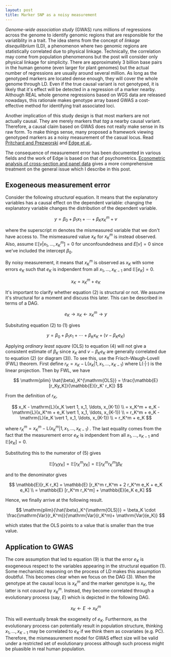 ```yaml
---
layout: post
title: Marker SNP as a noisy measurement
---
```


_Genome-wide association study_ (GWAS) runs millions of regressions across the genome to identify genomic regions that are responsible for the variatiblity in a trait.
The idea stems from the concept of _linkage disequilibrium_ (LD), a phenomenon where two genomic regions are statistically correlated due to physical linkage.
Technically, the correlation may come from population phenomenons but the post will consider only physical linkage for simplicity.
There are approximately 3 billion base pairs in the human genome (even larger for plant genomes) but the actual number of regressions are usually around several million.
As long as the genotyped markers are located dense enough, they will cover the whole genome through LD.
Even if the true causal variant is not genotyped, it is likely that it's effect will be detected in a regression of a marker nearby.
Although REAL whole genome regressions based on WGS data are released nowadays, this rationale makes genotype array based GWAS a cost-effective method for identifying trait associated loci.

Another implication of this study design is that most markers are not actually causal.
They are merely markers that _tag_ a nearby causal variant.
Therefore, a causal claim based on GWAS does not really make sense in its raw form.
To make things sense, many proposed a framework viewing genotyped markers as a noisy measurement of the casual locus. 
Read [Pritchard and Prezworski](https://pubmed.ncbi.nlm.nih.gov/11410837/) and [Edge et al.](https://pubmed.ncbi.nlm.nih.gov/24481204/).

The consequence of measurement error has been documented in various fields and the work of Edge is based on that of psychometrics. 
[Econometric analysis of cross-section and panel data](https://mitpress.mit.edu/books/econometric-analysis-cross-section-and-panel-data-second-edition) gives a more comprehensive treatment on the general issue which I describe in this post.

## Exogeneous measurement error

Consider the following _structural_ equation.
It means that the explanatory variables has a causal effect on the dependent variable: changing the explanatory variable changes the distribution of the dependent variable.

$$
y = \beta_0 + \beta_1 x_1 + \cdots + \beta_K x_K^m + v
$$

where the superscript $m$ denotes the mismeasured variable that we don't have access to.
The mismeasured value $x_K$ for $x_K^m$ is instead observed.
Also, assume $\mathbb{E}[v \vert x_1, \ldots, x_K^m] = 0$ for unconfoundedness and $E[v]=0$ since we've included the intercept $\beta_0$.

By noisy measurement, it means that $x_K^m$ is observed as $x_K$ with some errors $e_K$ such that $e_K$ is indpendent from all $x_1, \ldots, x_{K-1}$ and $\mathbb{E}[e_K] = 0$.

$$
x_K = x_K^m + e_K
$$

It's important to clarify whether equation (2) is structural or not.
We assume it's structural for a moment and discuss this later.
This can be described in terms of a DAG.

$$
e_K \rightarrow x_K \leftarrow x_K^m \rightarrow y
$$

Subsituting equation (2) to (1) gives

$$
y = \beta_0 + \beta_1 x_1 + \cdots + \beta_K x_K + (v-\beta_K e_K)
$$

Applying _ordinary least square_ (OLS) to equation (4) will not give a consistent estimate of $\beta_K$ since $x_K$ and $v-\beta_K e_K$ are generally correlated due to equation (2) (or diagram (3)).
To see this, use the Frisch-Waugh-Lovell (FWL) theorem.
First define 
	$r_K = x_K - \mathrm{L}(x_K \vert 1, x_1, \ldots, x_{K-1})$ 
where $\mathrm{L}(\cdot \vert \cdot)$ is the linear projection.
Then by FWL, we have

$$
	\mathrm{plim} \hat{\beta}_K^{\mathrm{OLS}}  = \frac{\mathbb{E}[r_Ky_K]}{\mathbb{E}[r_K' r_K]}
$$

From the definition of $r_K$,

$$
	x_K - \mathrm{L}(x_K \vert 1, x_1, \ldots, x_{K-1}) \\
		= x_K^m + e_K - \mathrm{L}(x_K^m + e_K \vert 1, x_1, \ldots, x_{K-1}) \\
		= r_K^m + e_K - \mathrm{L}(e_K \vert 1, x_1, \ldots, x_{K-1}) \\
		= r_K^m + e_K 
$$

where 
	$r_K^m = x_K^m - \mathrm{L}(x_K^m \vert 1, x_1, \ldots, x_{K-1})$
.
The last equality comes from the fact that the measurement error $e_K$ is indpendent from all $x_1, \ldots, x_{K-1}$ and $\mathbb{E}[e_K] = 0$.

Substituting this to the numerator of (5) gives

$$
	\mathbb{E}[r_K y_K]
		= \mathbb{E}[r_K^m y_K]
		= \mathbb{E}[r_K^m r_K^m]\beta_K
$$

and to the denominator gives

$$ 
	\mathbb{E}[r_K r_K] 
		= \mathbb{E} [r_K^m r_K^m + 2 r_K^m e_K + e_K e_K]  \\
		  = \mathbb{E} [r_K^m r_K^m] + \mathbb{E}[e_K e_K] 
$$

Hence, we finally arrive at the following result.

$$
	\mathrm{plim}{\hat{\beta}_K^{\mathrm{OLS}}} = \beta_K \cdot \frac{\mathrm{Var}(r_K^m)}{\mathrm{Var}(r_K^m)+ \mathrm{Var}(e_K)}
$$

which states that the OLS points to a value that is smaller than the true value.

## Application to GWAS

The core assumption that led to equation (9) is that the error $e_K$ is exogeneous respect to the variables appearing in the structural equation (1).
Some mechanistic reasoning on the process of LD makes this assumption doubtful.
This becomes clear when we focus on the DAG (3).
When the genotype at the causal locus is $x_K^m$ and the marker genotype is $x_K$, the latter is not _caused_ by $x_K^m$.
Instead, they become correlated through a evolutionary process (say, $E$) which is depicted in the following DAG.

$$
x_K \leftarrow E \rightarrow x_K^m
$$

This will eventually break the exogeneity of $e_K$.
Furthermore, as the evolutionary process can potentially result in population structure, thinking $x_1, \ldots, x_{K-1}$ may be correlated to $e_K$ if we think them as covariates (e.g. PC).
Therefore, the mismeasurement model for GWAS effect size will be valid under a restricted set of evolutionary process although such process might be pluasible in real human population.
